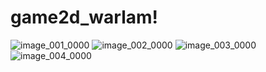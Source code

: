 # game2d_warlam!

![image_001_0000](https://user-images.githubusercontent.com/62178856/228205596-06096d86-257f-4a79-9fed-6c29a217b392.jpg)
![image_002_0000](https://user-images.githubusercontent.com/62178856/228205599-b9cfd6e6-7d84-46ba-95ee-9894211cc805.jpg)
![image_003_0000](https://user-images.githubusercontent.com/62178856/228205578-0cba48d5-6087-459c-a005-954aefe44866.jpg)
![image_004_0000](https://user-images.githubusercontent.com/62178856/228205590-55b0adf7-e095-460d-8c70-564fad07d871.jpg)
